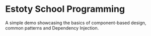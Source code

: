 # Estoty School Programming
A simple demo showcasing the basics of component-based design, common patterns and Dependency Injection.
